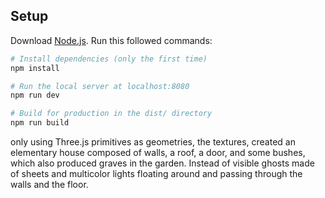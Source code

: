 
## Setup
Download [Node.js](https://nodejs.org/en/download/).
Run this followed commands:

``` bash
# Install dependencies (only the first time)
npm install

# Run the local server at localhost:8080
npm run dev

# Build for production in the dist/ directory
npm run build
```
 only using Three.js primitives as geometries, the textures, created an elementary house composed of walls, a roof, a door, and some bushes, which also produced graves in the garden. Instead of visible ghosts made of sheets and multicolor lights floating around and passing through the walls and the floor.
